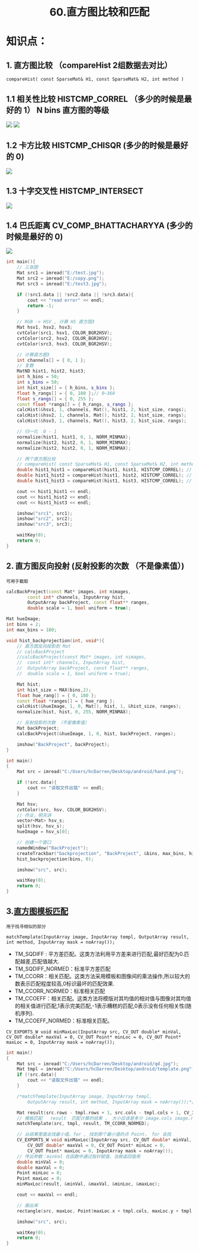 # <center>60.直方图比较和匹配<center>

# 知识点：

## 1. 直方图比较 （compareHist 2组数据去对比）

`compareHist( const SparseMat& H1, const SparseMat& H2, int method )`

## 1.1 相关性比较 HISTCMP_CORREL （多少的时候是最好的  1）  N bins  直方图的等级
![](../pic/60.相关性比较.png)  ![](../pic/60.相关性比较2.png)
 
## 1.2 卡方比较 HISTCMP_CHISQR    (多少的时候是最好的  0)
![](../pic/60.卡方比较.png)

## 1.3 十字交叉性 HISTCMP_INTERSECT
![](../pic/60.十字交叉性比较.png)
 
## 1.4 巴氏距离 CV_COMP_BHATTACHARYYA  (多少的时候是最好的  0)
![](../pic/60.巴式距离.png)

```c++
int main(){
	// 三张图
	Mat src1 = imread("E:/test.jpg");
	Mat src2 = imread("E:/copy.png");
	Mat src3 = imread("E:/test3.jpg");

	if (!src1.data || !src2.data || !src3.data){
		cout << "read error" << endl;
		return -1;
	}

	// RGB -> HSV , 计算 HS 直方图3
	Mat hsv1, hsv2, hsv3;
	cvtColor(src1, hsv1, COLOR_BGR2HSV);
	cvtColor(src2, hsv2, COLOR_BGR2HSV);
	cvtColor(src3, hsv3, COLOR_BGR2HSV);

	// 计算直方图3
	int channels[] = { 0, 1 };
	// 复数
	MatND hist1, hist2, hist3;
	int h_bins = 50;
	int s_bins = 50;
	int hist_size[] = { h_bins, s_bins };
	float h_rangs[] = { 0, 180 };// 0~360
	float s_rangs[] = { 0, 255 };
	const float *rangs[] = { h_rangs, s_rangs };
	calcHist(&hsv1, 1, channels, Mat(), hist1, 2, hist_size, rangs);
	calcHist(&hsv2, 1, channels, Mat(), hist2, 2, hist_size, rangs);
	calcHist(&hsv3, 1, channels, Mat(), hist3, 2, hist_size, rangs);

	// 归一化  0 - 1
	normalize(hist1, hist1, 0, 1, NORM_MINMAX);
	normalize(hist2, hist2, 0, 1, NORM_MINMAX);
	normalize(hist2, hist2, 0, 1, NORM_MINMAX);

	// 两个直方图比较
	// compareHist( const SparseMat& H1, const SparseMat& H2, int method )
	double hist1_hist1 = compareHist(hist1, hist1, HISTCMP_CORREL); // 最好的
	double hist1_hist2 = compareHist(hist1, hist2, HISTCMP_CORREL); // 接近于 1
	double hist1_hist3 = compareHist(hist1, hist3, HISTCMP_CORREL); // < 0.8

	cout << hist1_hist1 << endl;
	cout << hist1_hist2 << endl;
	cout << hist1_hist3 << endl;

	imshow("src1", src1);
	imshow("src2", src2);
	imshow("src3", src3);

	waitKey(0);
	return 0;
}
```

## 2. 直方图反向投射 (反射投影的次数 （不是像素值）)
`可用于截取`

```c++
calcBackProject(const Mat* images, int nimages,
		const int* channels, InputArray hist,
		OutputArray backProject, const float** ranges,
		double scale = 1, bool uniform = true);
```

```c++
Mat hueImage;
int bins = 2;
int max_bins = 180;

void hist_backprojection(int, void*){
	// 直方图反向投影到 Mat
	// calcBackProject
	//calcBackProject(const Mat* images, int nimages,
	//	const int* channels, InputArray hist,
	//	OutputArray backProject, const float** ranges,
	//	double scale = 1, bool uniform = true);

	Mat hist;
	int hist_size = MAX(bins,2);
	float hue_rang[] = { 0, 180 };
	const float *ranges[] = { hue_rang };
	calcHist(&hueImage, 1, 0, Mat(), hist, 1, &hist_size, ranges);
	normalize(hist, hist, 0, 255, NORM_MINMAX);

	// 反射投影的次数 （不是像素值）
	Mat backProject;
	calcBackProject(&hueImage, 1, 0, hist, backProject, ranges);

	imshow("BackProject", backProject);
}

int main()
{
	Mat src = imread("C:/Users/hcDarren/Desktop/android/hand.png");

	if (!src.data){
		cout << "读取文件出错" << endl;
	}

	Mat hsv;
	cvtColor(src, hsv, COLOR_BGR2HSV);
	// 作业，明天讲
	vector<Mat> hsv_s;
	split(hsv, hsv_s);
	hueImage = hsv_s[0];

	// 创建一个窗口
	namedWindow("BackProject");
	createTrackbar("backprojection", "BackProject", &bins, max_bins, hist_backprojection);
	hist_backprojection(bins, 0);

	imshow("src", src);

	waitKey(0);
	return 0;
}
```

## 3.[直方图模板匹配](http://www.opencv.org.cn/opencvdoc/2.3.2/html/doc/tutorials/imgproc/histograms/template_matching/template_matching.html)

`用于找寻相似的部分`

`matchTemplate(InputArray image, InputArray templ,
 		OutputArray result, int method, InputArray mask = noArray());`
 		
- TM_SQDIFF : 平方差匹配。这类方法利用平方差来进行匹配,最好匹配为0.匹配越差,匹配值越大.
- TM_SQDIFF_NORMED：标准平方差匹配
- TM_CCORR：相关匹配。这类方法采用模板和图像间的乘法操作,所以较大的数表示匹配程度较高,0标识最坏的匹配效果.
- TM_CCORR_NORMED：标准相关匹配
- TM_CCOEFF：相关匹配。这类方法将模版对其均值的相对值与图像对其均值的相关值进行匹配,1表示完美匹配,-1表示糟糕的匹配,0表示没有任何相关性(随机序列).
- TM_CCOEFF_NORMED：标准相关匹配。

 		
`CV_EXPORTS_W void minMaxLoc(InputArray src, CV_OUT double* minVal,
 		CV_OUT double* maxVal = 0, CV_OUT Point* minLoc = 0,
 		CV_OUT Point* maxLoc = 0, InputArray mask = noArray());`

```c++
int main()
{
	Mat src = imread("C:/Users/hcDarren/Desktop/android/qd.jpg");
	Mat tmpl = imread("C:/Users/hcDarren/Desktop/android/template.png");
	if (!src.data){
		cout << "读取文件出错" << endl;
	}

	/*matchTemplate(InputArray image, InputArray templ,
		OutputArray result, int method, InputArray mask = noArray());*/

	Mat result(src.rows - tmpl.rows + 1, src.cols - tmpl.cols + 1, CV_32FC1);
	// 模板匹配   result  匹配计算的结果 ， 大小应该是多少 image.cols image.rows
	matchTemplate(src, tmpl, result, TM_CCORR_NORMED);

	// 从结果里面去找最小值，for , 找到那个最小值的点 Point， for 去找 
	CV_EXPORTS_W void minMaxLoc(InputArray src, CV_OUT double* minVal,
		CV_OUT double* maxVal = 0, CV_OUT Point* minLoc = 0,
		CV_OUT Point* maxLoc = 0, InputArray mask = noArray());
	// 传出参数：minVal 在函数中通过指针赋值，当做返回值用
	double minVal = 0;
	double maxVal = 0;
	Point minLoc = 0;
	Point maxLoc = 0;
	minMaxLoc(result, &minVal, &maxVal, &minLoc, &maxLoc);

	cout << maxVal << endl;

	// 画出来
	rectangle(src, maxLoc, Point(maxLoc.x + tmpl.cols, maxLoc.y + tmpl.rows), Scalar(0, 0, 255), 2, 8);

	imshow("src", src);

	waitKey(0);
	return 0;
}
```






